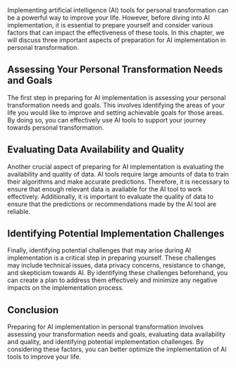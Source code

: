 
Implementing artificial intelligence (AI) tools for personal transformation can be a powerful way to improve your life. However, before diving into AI implementation, it is essential to prepare yourself and consider various factors that can impact the effectiveness of these tools. In this chapter, we will discuss three important aspects of preparation for AI implementation in personal transformation.

Assessing Your Personal Transformation Needs and Goals
------------------------------------------------------

The first step in preparing for AI implementation is assessing your personal transformation needs and goals. This involves identifying the areas of your life you would like to improve and setting achievable goals for those areas. By doing so, you can effectively use AI tools to support your journey towards personal transformation.

Evaluating Data Availability and Quality
----------------------------------------

Another crucial aspect of preparing for AI implementation is evaluating the availability and quality of data. AI tools require large amounts of data to train their algorithms and make accurate predictions. Therefore, it is necessary to ensure that enough relevant data is available for the AI tool to work effectively. Additionally, it is important to evaluate the quality of data to ensure that the predictions or recommendations made by the AI tool are reliable.

Identifying Potential Implementation Challenges
-----------------------------------------------

Finally, identifying potential challenges that may arise during AI implementation is a critical step in preparing yourself. These challenges may include technical issues, data privacy concerns, resistance to change, and skepticism towards AI. By identifying these challenges beforehand, you can create a plan to address them effectively and minimize any negative impacts on the implementation process.

Conclusion
----------

Preparing for AI implementation in personal transformation involves assessing your transformation needs and goals, evaluating data availability and quality, and identifying potential implementation challenges. By considering these factors, you can better optimize the implementation of AI tools to improve your life.
